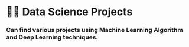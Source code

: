 # 👨‍💻 Data Science Projects

<h3> Can find various projects using Machine Learning Algorithm and Deep Learning techniques. </h3>
